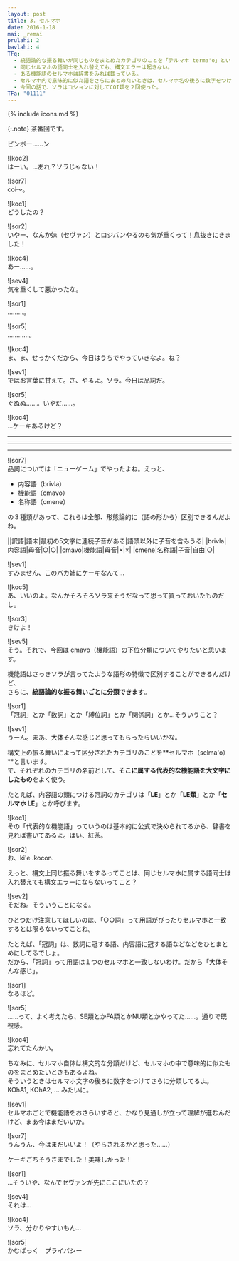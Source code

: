 ```yaml
---
layout: post
title: 3. セルマホ
date: 2016-1-18
mai: _remai
prulahi: 2
bavlahi: 4
TFq:
  - 統語論的な振る舞いが同じものをまとめたカテゴリのことを「テルマホ terma'o」という。
  - 同じセルマホの語同士を入れ替えても、構文エラーは起きない。
  - ある機能語のセルマホは辞書をみれば載っている。
  - セルマホ内で意味的に似た語をさらにまとめたいときは、セルマホ名の後ろに数字をつけて区別する。
  - 今回の話で、ソラはコションに対してCOI類を２回使った。
TFa: "01111"
---
```

{% include icons.md %}

{:.note}
茶番回です。

ピンポー……ン

![koc2]  
はーい。…あれ？ソラじゃない！

![sor7]  
coi～。

![koc1]  
どうしたの？

![sor2]  
いやー、なんか妹（セヴァン）とロジバンやるのも気が重くって！息抜きにきました！

![koc4]  
あー……。

![sev4]  
気を重くして悪かったな。

![sor1]  
………。

![sor5]  
…………。

![koc4]  
ま、ま、せっかくだから、今日はうちでやっていきなよ。ね？

![sev1]  
ではお言葉に甘えて。さ、やるよ。ソラ。今日は品詞だ。

![sor5]  
ぐぬぬ……。いやだ……。

![koc4]  
…ケーキあるけど？

- - - - - 
- - - - -
- - - - -

![sor7]  
品詞については「ニューゲーム」でやったよね。えっと、

- 内容語（brivla）
- 機能語（cmavo）
- 名称語（cmene）

の３種類があって、これらは全部、形態論的に（語の形から）区別できるんだよね。

||訳語|語末|最初の5文字に連続子音がある|語頭以外に子音を含みうる|
|brivla|内容語|母音|○|○|
|cmavo|機能語|母音|×|×|
|cmene|名称語|子音|自由|○|

![sev1]  
すみません、このバカ姉にケーキなんて…

![koc5]  
あ、いいのよ。なんかそろそろソラ来そうだなって思って買っておいたものだし。

![sor3]  
きけよ！

![sev5]  
そう。それで、今回は cmavo（機能語）の下位分類についてやりたいと思います。

機能語はさっきソラが言ってたような語形の特徴で区別することができるんだけど、  
さらに、**統語論的な振る舞いごとに分類できます**。

![sor1]  
「冠詞」とか「数詞」とか「縛位詞」とか「関係詞」とか…そういうこと？

![sev1]  
うーん。まあ、大体そんな感じと思ってもらったらいいかな。

構文上の振る舞いによって区分されたカテゴリのことを**セルマホ（selma'o）**と言います。  
で、それぞれのカテゴリの名前として、**そこに属する代表的な機能語を大文字にしたもの**をよく使う。

たとえば、内容語の頭につける冠詞のカテゴリは「**LE**」とか「**LE類**」とか「**セルマホ LE**」とか呼びます。

![koc1]  
その「代表的な機能語」っていうのは基本的に公式で決められてるから、辞書を見れば書いてあるよ。はい、紅茶。

![sor2]  
お、ki'e .kocon.

えっと、構文上同じ振る舞いをするってことは、同じセルマホに属する語同士は入れ替えても構文エラーにならないってこと？

![sev2]  
そだね。そういうことになる。

ひとつだけ注意してほしいのは、「○○詞」って用語がぴったりセルマホと一致するとは限らないってことね。

たとえば、「冠詞」は、数詞に冠する語、内容語に冠する語などなどをひとまとめにしてるでしょ。  
だから、「冠詞」って用語は１つのセルマホと一致しないわけ。だから「大体そんな感じ」。

![sor1]  
なるほど。


![sor5]  
……って、よく考えたら、SE類とかFA類とかNU類とかやってた……。通りで既視感。

![koc4]  
忘れてたんかい。

ちなみに、セルマホ自体は構文的な分類だけど、セルマホの中で意味的に似たものをまとめたいときもあるよね。  
そういうときはセルマホ文字の後ろに数字をつけてさらに分類してるよ。KOhA1, KOhA2, ... みたいに。

![sev1]  
セルマホごとで機能語をおさらいすると、かなり見通しが立って理解が進むんだけど、まあ今はまだいいか。

![sor7]  
うんうん、今はまだいいよ！（やらされるかと思った……）

ケーキごちそうさまでした！美味しかった！

![sor1]  
…そういや、なんでセヴァンが先にここにいたの？

![sev4]  
それは…

![koc4]  
ソラ、分かりやすいもん…

![sor5]  
かむばっく　プライバシー